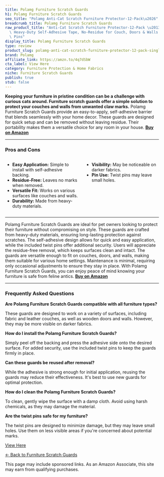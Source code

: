 ```yaml
---
title: Polamg Furniture Scratch Guards
h1: Polamg Furniture Scratch Guards
seo_title: "Polamg Anti-Cat Scratch Furniture Protector-12-Pack\u2026"
breadcrumb_title: Polamg Furniture Scratch Guards
raw_product_title: "Anti-Cat Scratch Furniture Protector-12-Pack \u2013Single-Sided,\
  \ Heavy-Duty Self-Adhesive Tape, No-Residue for Couch, Doors & Walls - with 52 Twist\
  \ Pins"
display_title: Polamg Furniture Scratch Guards
type: review
product_slug: polamg-anti-cat-scratch-furniture-protector-12-pack-single-sided-heavy-bda08d44
brand: Polamg
affiliate_link: https://amzn.to/4q7dSbW
cta_label: View Here
category: Furniture Protection & Home Fabrics
niche: Furniture Scratch Guards
publish: true
stub: false
---
```


<div id="intro" class="full-width">
  <p><strong>Keeping your furniture in pristine condition can be a challenge with curious cats around. Furniture scratch guards offer a simple solution to protect your couches and walls from unwanted claw marks.</strong> Polamg Furniture Scratch Guards provide an easy-to-apply, self-adhesive barrier that blends seamlessly with your home decor. These guards are designed for quick setup and can be removed without leaving residue. Their portability makes them a versatile choice for any room in your house. <a href="https://amzn.to/4q7dSbW" rel="nofollow sponsored noopener" target="_blank"><strong>Buy on Amazon</strong></a></p>
</div>

<hr />
<h3 id="pros-cons">Pros and Cons</h3>
<div class="pc-grid" style="display:grid;grid-template-columns:1fr 1fr;gap:16px;">
  <ul>
    <li><strong>Easy Application:</strong> Simple to install with self-adhesive backing.</li>
    <li><strong>Residue-Free:</strong> Leaves no marks when removed.</li>
    <li><strong>Versatile Fit:</strong> Works on various surfaces like couches and walls.</li>
    <li><strong>Durability:</strong> Made from heavy-duty materials.</li>
  </ul>
  <ul>
    <li><strong>Visibility:</strong> May be noticeable on darker fabrics.</li>
    <li><strong>Pin Use:</strong> Twist pins may leave small holes.</li>
  </ul>
</div>
<hr />

<div class="full-width">
  <p>Polamg Furniture Scratch Guards are ideal for pet owners looking to protect their furniture without compromising on style. These guards are crafted from heavy-duty materials, ensuring long-lasting protection against scratches. The self-adhesive design allows for quick and easy application, while the included twist pins offer additional security. Users will appreciate the residue-free removal, which keeps surfaces clean and intact. The guards are versatile enough to fit on couches, doors, and walls, making them suitable for various home settings. Maintenance is minimal, requiring only occasional adjustments to ensure they stay in place. With Polamg Furniture Scratch Guards, you can enjoy peace of mind knowing your furniture is safe from feline antics. <a href="https://amzn.to/4q7dSbW" rel="nofollow sponsored noopener" target="_blank"><strong>Buy on Amazon</strong></a></p>
</div>

<hr />
<h3 id="faqs">Frequently Asked Questions</h3>

<p><strong>Are Polamg Furniture Scratch Guards compatible with all furniture types?</strong></p>
<p>These guards are designed to work on a variety of surfaces, including fabric and leather couches, as well as wooden doors and walls. However, they may be more visible on darker fabrics.</p>

<p><strong>How do I install the Polamg Furniture Scratch Guards?</strong></p>
<p>Simply peel off the backing and press the adhesive side onto the desired surface. For added security, use the included twist pins to keep the guards firmly in place.</p>

<p><strong>Can these guards be reused after removal?</strong></p>
<p>While the adhesive is strong enough for initial application, reusing the guards may reduce their effectiveness. It's best to use new guards for optimal protection.</p>

<p><strong>How do I clean the Polamg Furniture Scratch Guards?</strong></p>
<p>To clean, gently wipe the surface with a damp cloth. Avoid using harsh chemicals, as they may damage the material.</p>

<p><strong>Are the twist pins safe for my furniture?</strong></p>
<p>The twist pins are designed to minimize damage, but they may leave small holes. Use them on less visible areas if you're concerned about potential marks.</p>
<p><a class="btn" href="https://amzn.to/4q7dSbW" target="_blank" rel="nofollow sponsored noopener">View Here</a></p>
<p><a href="/roundups/furniture-protection-home-fabrics/furniture-scratch-guards/">← Back to Furniture Scratch Guards</a></p>
<aside class="disclosure">This page may include sponsored links. As an Amazon Associate, this site may earn from qualifying purchases.</aside>
